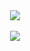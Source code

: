 <div align="center" style="min-height: 384px;">
  <picture>
    <source media="(prefers-color-scheme: dark)" srcset="https://github-readme-stats.vercel.app/api?username=MaSch0212&theme=radical&count_private=true&show_icons=true&include_all_commits=true" />
    <img align="center" src="https://github-readme-stats.vercel.app/api?username=MaSch0212&theme=buefy&count_private=true&show_icons=true&include_all_commits=true">
  </picture>
  <br><br>
  <picture>
    <source media="(prefers-color-scheme: dark)" srcset="https://github-readme-stats.vercel.app/api/top-langs/?username=MaSch0212&theme=radical&layout=compact" />
    <img align="center" src="https://github-readme-stats.vercel.app/api/top-langs/?username=MaSch0212&theme=buefy&layout=compact">
  </picture>
</div>
<br>